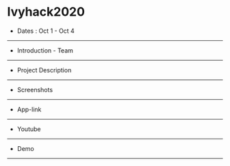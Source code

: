 # Ivyhack2020
- Dates :  Oct 1 - Oct 4
---
- Introduction - Team 
---
- Project Description
---
- Screenshots
---
- App-link
---
- Youtube
---
- Demo
---

